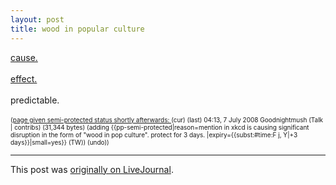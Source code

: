 ```yaml
---
layout: post
title: wood in popular culture
---
```


<div class="entry-item s2-entrytext"><a href="http://xkcd.com/446/" rel="nofollow">cause.</a><br/><br/><a href="http://en.wikipedia.org/w/index.php?title=Wood&amp;diff=224067255&amp;oldid=224067190" rel="nofollow">effect.</a> <br/><br/>predictable.<br/><br/><font size="-2">(<a href="http://en.wikipedia.org/w/index.php?title=Wood&amp;diff=224067420&amp;oldid=224067381" rel="nofollow">page given semi-protected status shortly afterwards: </a> (cur) (last)  04:13, 7 July 2008 Goodnightmush (Talk | contribs) (31,344 bytes) (adding {{pp-semi-protected|reason=mention in xkcd is causing significant disruption in the form of "wood in pop culture". protect for 3 days. |expiry={{subst:#time:F j, Y|+3 days}}|small=yes}} (TW)) (undo))</font></div><p><hr></p><p>This post was <a href="http://ferkeltongs.livejournal.com/20225.html">originally on LiveJournal</a>.</p>